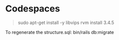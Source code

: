 # Codespaces

> sudo apt-get install -y libvips
> rvm install 3.4.5

To regenerate the structure.sql:
 bin/rails db:migrate  